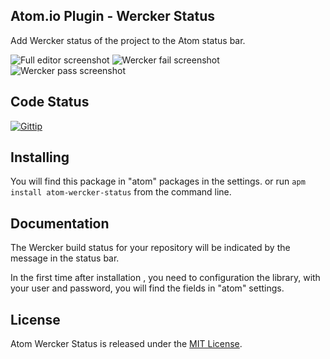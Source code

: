 ## Atom.io Plugin - Wercker Status

Add Wercker status of the project to the Atom status bar.

![Full editor screenshot](https://raw.github.com/felipefdl/atom-wercker-status/master/screenshots/full_editor.png)
![Wercker fail screenshot](https://raw.github.com/felipefdl/atom-wercker-status/master/screenshots/wercker_fail.png)
![Wercker pass screenshot](https://raw.github.com/felipefdl/atom-wercker-status/master/screenshots/wercker_pass.png)

## Code Status

[![Gittip](http://img.shields.io/gittip/felipefdl.svg)](https://www.gittip.com/felipefdl)

## Installing
You will find this package in "atom" packages in the settings.
or run `apm install atom-wercker-status` from the command line.

## Documentation

The Wercker build status for your repository will be indicated by the message in the status bar.

In the first time after installation , you need to configuration the library, with your user and password, you will find the fields in "atom" settings.

## License

Atom Wercker Status is released under the [MIT License](https://github.com/felipefdl/atom-wercker-status/blob/master/LICENSE.md).

